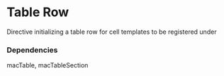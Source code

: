
Table Row
===
Directive initializing a table row for cell templates to be registered under  
  
  
### Dependencies
macTable, macTableSection  

